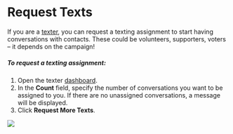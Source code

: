 # Request Texts

If you are a
[texter](https://docs.spokerewired.com/article/6-user-roles), you can request a texting assignment to start having
conversations with contacts. These could be volunteers,
supporters, voters – it depends on the campaign!

##### *To request a texting assignment:*

1. Open the texter [dashboard](https://docs.spokerewired.com/article/52-dashboards).
2. In the **Count** field, specify the number of conversations
   you want to be assigned to you. If there are no unassigned conversations,
   a message will be displayed.
3. Click **Request More Texts**.

![](https://s3.amazonaws.com/helpscout.net/docs/assets/5d4878eb2c7d3a330e3c1b86/images/5f6ba3cb52faff00174f2896/file-lPs3SGl21v.png)
 
